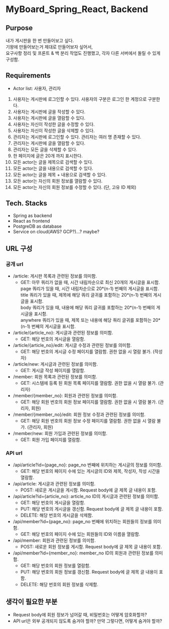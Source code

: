 # MyBoard_Spring_React, Backend
## Purpose
내가 게시판을 한 번 만들어보고 싶다.\
기왕에 만들어보는거 제대로 만들어보자 싶어서,\
요구사항 정리 및 프론트 & 백 분리 작업도 진행했고, 각자 다른 서버에서 돌릴 수 있게 구성함.

## Requirements
* Actor list: 사용자, 관리자
1. 사용자는 게시판에 로그인할 수 있다. 사용자의 구분은 로그인 한 계정으로 구분한다.
2. 사용자는 게시판에 글을 작성할 수 있다.
3. 사용자는 게시판에 글을 열람할 수 있다.
4. 사용자는 자신이 작성한 글을 수정할 수 있다.
5. 사용자는 자신이 작성한 글을 삭제할 수 있다.
6. 관리자는 게시판에 로그인할 수 있다. 관리자는 여러 명 존재할 수 있다.
7. 관리자는 게시판에 글을 열람할 수 있다.
8. 관리자는 모든 글을 삭제할 수 있다.
9. 한 페이지에 글은 20개 까지 표시한다.
10. 모든 actor는 글을 제목으로 검색할 수 있다.
11. 모든 actor는 글을 내용으로 검색할 수 있다.
12. 모든 actor는 글을 제목 + 내용으로 검색할 수 있다.
13. 모든 actor는 자신의 회원 정보를 열람할 수 있다.
14. 모든 actor는 자신의 회원 정보를 수정할 수 있다. (단, 고유 ID 제외)

## Tech. Stacks
* Spring as backend
* React as frontend
* PostgreDB as database
* Service on cloud(AWS? GCP?)...? maybe?

## URL 구성
### 공개 url
* /article: 게시판 목록과 관련된 정보를 의미함.
    * GET: 아무 쿼리가 없을 때, 시간 내림차순으로 최신 20개의 게시글을 표시함.\
    page 쿼리가 있을 때, 시간 내림차순으로 20*(n-1) 번째의 게시글을 표시함.\
    title 쿼리가 있을 때, 제목에 해당 쿼리 글귀를 포함하는 20*(n-1) 번째의 게시글을 표시함.\
    body 쿼리가 있을 때, 내용에 해당 쿼리 글귀를 포함하는 20*(n-1) 번째의 게시글을 표시함.\
    anywhere 쿼리가 있을 때, 제목 또는 내용에 해당 쿼리 글귀를 포함하는 20*(n-1) 번째의 게시글을 표시함.
* /article/{article_no}: 게시글과 관련된 정보를 의미함.
    * GET: 해당 번호의 게시글을 열람함.
* /article/{article_no}/edit: 게시글 수정과 관련된 정보를 의미함.
    * GET: 해당 번호의 게시글 수정 페이지를 열람함. 권한 없을 시 열람 불가. (작성자)
* /article/new: 게시글과 관련된 정보를 의미함.
    * GET: 게시글 작성 페이지를 열람함.
* /member: 회원 목록과 관련된 정보를 의미함.
    * GET: 시스템에 등록 된 회원 목록 페이지를 열람함. 권한 없을 시 열람 불가. (관리자)
* /member/{member_no}: 회원과 관련된 정보를 의미함.
    * GET: 해당 회원 번호의 회원 정보 페이지를 열람함. 권한 없을 시 열람 불가. (관리자, 회원)
* /member/{member_no}/edit: 회원 정보 수정과 관련된 정보를 의미함.
    * GET: 해당 회원 번호의 회원 정보 수정 페이지를 열람함. 권한 없을 시 열람 불가. (관리자, 회원)
* /member/new: 회원 가입과 관련된 정보를 의미함.
    * GET: 회원 가입 페이지를 열람함.
### API url
* /api/article?id={page_no}: page_no 번째에 위치하는 게시글의 정보를 의미함.
    * GET: 해당 번호의 페이지 수에 있는 게시글의 ID와 제목, 작성자, 작성 시간을 열람함.
* /api/article: 게시글과 관련된 정보를 의미함.
    * POST: 새로운 게시글을 게시함. Request body에 글 제목 글 내용이 포함.
* /api/article?id={article_no}: article_no ID의 게시글과 관련된 정보를 의미함.
    * GET: 해당 번호의 게시글을 열람함.
    * PUT: 해당 번호의 게시글을 갱신함. Request body에 글 제목 글 내용이 포함.
    * DELETE: 해당 번호의 게시글을 삭제함.
* /api/member?id={page_no}: page_no 번째에 위치하는 회원들의 정보를 의미함.
    * GET: 해당 번호의 페이지 수에 있는 회원들의 ID와 이름을 열람함.
* /api/member: 회원과 관련된 정보를 의미함.
    * POST: 새로운 회원 정보를 게시함. Request body에 글 제목 글 내용이 포함.
* /api/member?id={member_no}: member_no ID의 회원과 관련된 정보를 의미함.
    * GET: 해당 번호의 회원 정보를 열람함.
    * PUT: 해당 번호의 회원 정보를 갱신함. Request body에 글 제목 글 내용이 포함.
    * DELETE: 해당 번호의 회원 정보를 삭제함.

## 생각이 필요한 부분
* Request body에 회원 정보가 넘어갈 때, 비밀번호는 어떻게 암호화할까?
* API url은 외부 공개되지 않도록 숨겨야 할까? 만약 그렇다면, 어떻게 숨겨야 할까?
